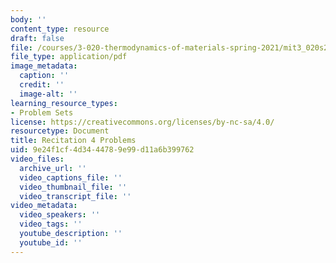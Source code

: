 ```yaml
---
body: ''
content_type: resource
draft: false
file: /courses/3-020-thermodynamics-of-materials-spring-2021/mit3_020s21_recitation4_problems.pdf
file_type: application/pdf
image_metadata:
  caption: ''
  credit: ''
  image-alt: ''
learning_resource_types:
- Problem Sets
license: https://creativecommons.org/licenses/by-nc-sa/4.0/
resourcetype: Document
title: Recitation 4 Problems
uid: 9e24f1cf-4d34-4478-9e99-d11a6b399762
video_files:
  archive_url: ''
  video_captions_file: ''
  video_thumbnail_file: ''
  video_transcript_file: ''
video_metadata:
  video_speakers: ''
  video_tags: ''
  youtube_description: ''
  youtube_id: ''
---
```

